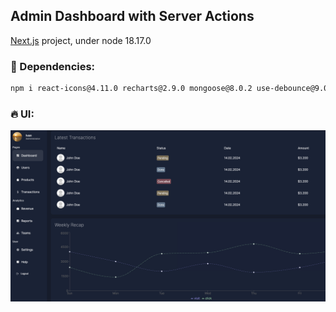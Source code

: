 ## Admin Dashboard with Server Actions
[Next.js](https://nextjs.org/) project, under node 18.17.0

### 🚀 Dependencies:

```bash
npm i react-icons@4.11.0 recharts@2.9.0 mongoose@8.0.2 use-debounce@9.0.4 bcrypt@5.1.1 next-auth@beta
```

### 🔥 UI:
![plot](./public/thumbnail.png)
